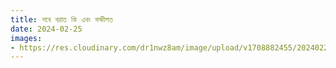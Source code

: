 ```yaml
---
title: শবে বরাত কি এবং ফজীলত
date: 2024-02-25
images: 
- https://res.cloudinary.com/dr1nwz8am/image/upload/v1708882455/20240225_232636_lj2dfa.webp
---
```

